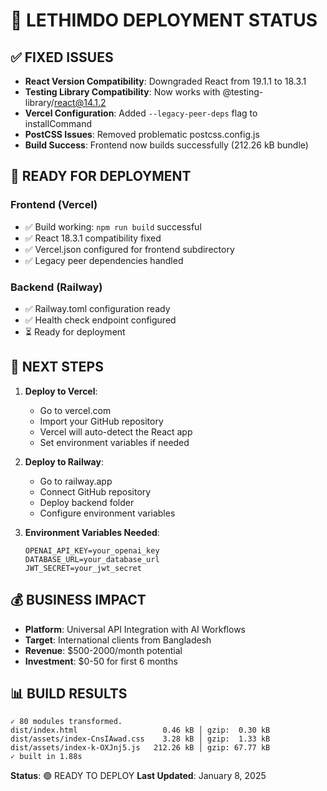 # 🚀 LETHIMDO DEPLOYMENT STATUS

## ✅ FIXED ISSUES
- **React Version Compatibility**: Downgraded React from 19.1.1 to 18.3.1
- **Testing Library Compatibility**: Now works with @testing-library/react@14.1.2
- **Vercel Configuration**: Added `--legacy-peer-deps` flag to installCommand
- **PostCSS Issues**: Removed problematic postcss.config.js
- **Build Success**: Frontend now builds successfully (212.26 kB bundle)

## 🎯 READY FOR DEPLOYMENT

### Frontend (Vercel)
- ✅ Build working: `npm run build` successful
- ✅ React 18.3.1 compatibility fixed
- ✅ Vercel.json configured for frontend subdirectory
- ✅ Legacy peer dependencies handled

### Backend (Railway)
- ✅ Railway.toml configuration ready
- ✅ Health check endpoint configured
- ⏳ Ready for deployment

## 🔧 NEXT STEPS

1. **Deploy to Vercel**:
   - Go to vercel.com
   - Import your GitHub repository
   - Vercel will auto-detect the React app
   - Set environment variables if needed

2. **Deploy to Railway**:
   - Go to railway.app
   - Connect GitHub repository
   - Deploy backend folder
   - Configure environment variables

3. **Environment Variables Needed**:
   ```
   OPENAI_API_KEY=your_openai_key
   DATABASE_URL=your_database_url
   JWT_SECRET=your_jwt_secret
   ```

## 💰 BUSINESS IMPACT
- **Platform**: Universal API Integration with AI Workflows
- **Target**: International clients from Bangladesh
- **Revenue**: $500-2000/month potential
- **Investment**: $0-50 for first 6 months

## 📊 BUILD RESULTS
```
✓ 80 modules transformed.
dist/index.html                   0.46 kB │ gzip:  0.30 kB 
dist/assets/index-CnsIAwad.css    3.28 kB │ gzip:  1.33 kB 
dist/assets/index-k-OXJnj5.js   212.26 kB │ gzip: 67.77 kB 
✓ built in 1.88s
```

**Status**: 🟢 READY TO DEPLOY
**Last Updated**: January 8, 2025